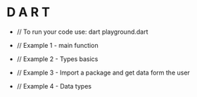 # D A R T

- // To run your code use: dart playground.dart

- // Example 1 - main function

- // Example 2 - Types basics

- // Example 3 - Import a package and get data form the user

- // Example 4 - Data types
